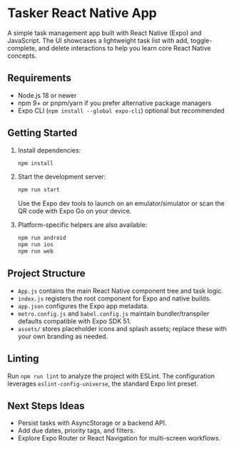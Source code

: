 # Tasker React Native App

A simple task management app built with React Native (Expo) and JavaScript. The UI showcases a lightweight task list with add, toggle-complete, and delete interactions to help you learn core React Native concepts.

## Requirements

- Node.js 18 or newer
- npm 9+ or pnpm/yarn if you prefer alternative package managers
- Expo CLI (`npm install --global expo-cli`) optional but recommended

## Getting Started

1. Install dependencies:
   ```bash
   npm install
   ```
2. Start the development server:
   ```bash
   npm run start
   ```
   Use the Expo dev tools to launch on an emulator/simulator or scan the QR code with Expo Go on your device.

3. Platform-specific helpers are also available:
   ```bash
   npm run android
   npm run ios
   npm run web
   ```

## Project Structure

- `App.js` contains the main React Native component tree and task logic.
- `index.js` registers the root component for Expo and native builds.
- `app.json` configures the Expo app metadata.
- `metro.config.js` and `babel.config.js` maintain bundler/transpiler defaults compatible with Expo SDK 51.
- `assets/` stores placeholder icons and splash assets; replace these with your own branding as needed.

## Linting

Run `npm run lint` to analyze the project with ESLint. The configuration leverages `eslint-config-universe`, the standard Expo lint preset.

## Next Steps Ideas

- Persist tasks with AsyncStorage or a backend API.
- Add due dates, priority tags, and filters.
- Explore Expo Router or React Navigation for multi-screen workflows.

